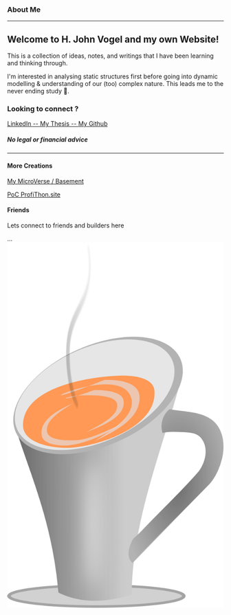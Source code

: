 ### About Me

__________

## Welcome to H. John Vogel and my own Website!

This is a collection of ideas, notes, and writings that I have been learning and thinking through.


I'm interested in analysing static structures first before going into dynamic modelling & understanding of our (too) complex nature. This leads me to the never ending study  🌺.



### Looking to connect ?

[LinkedIn   ](https://ch.linkedin.com/in/dr-holger-vogel-769aa295)
<span class="mr-4"></span>
[  -- My Thesis --  ](https://freidok.uni-freiburg.de/dnb/download/364)
<span class="mr-4"></span>
[   My Github](https://github.com/HJVogel)

##### No legal or financial advice
________________

#### More Creations
 <!-- BLOG-POST-LIST:START -->
[My MicroVerse / Basement ](https://www.holgerjvogel.de/)


[PoC ProfiThon.site](https://profi-thon-site.vercel.app/)
 <!-- BLOG-POST-LIST:END -->


#### Friends

Lets connect to friends and builders here

...
![alt text](../favicon.svg)
